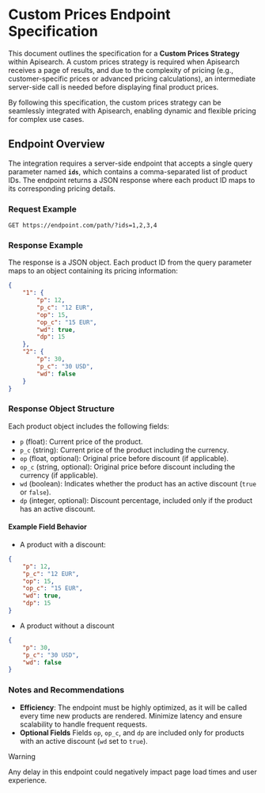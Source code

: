 # Custom Prices Endpoint Specification

This document outlines the specification for a **Custom Prices Strategy** within Apisearch. A custom prices strategy is required when Apisearch receives a page of results, and due to the complexity of pricing (e.g., customer-specific prices or advanced pricing calculations), an intermediate server-side call is needed before displaying final product prices.

By following this specification, the custom prices strategy can be seamlessly integrated with Apisearch, enabling dynamic and flexible pricing for complex use cases.

## Endpoint Overview

The integration requires a server-side endpoint that accepts a single query parameter named **`ids`**, which contains a comma-separated list of product IDs. The endpoint returns a JSON response where each product ID maps to its corresponding pricing details.

### Request Example

```http
GET https://endpoint.com/path/?ids=1,2,3,4
```

### Response Example

The response is a JSON object. Each product ID from the query parameter maps to an object containing its pricing information:

```json
{
    "1": {
        "p": 12,
        "p_c": "12 EUR",
        "op": 15,
        "op_c": "15 EUR",
        "wd": true,
        "dp": 15
    },
    "2": {
        "p": 30,
        "p_c": "30 USD",
        "wd": false
    }
}
```

### Response Object Structure

Each product object includes the following fields:

* `p` (float): Current price of the product.
* `p_c` (string): Current price of the product including the currency.
* `op` (float, optional): Original price before discount (if applicable).
* `op_c` (string, optional): Original price before discount including the currency (if applicable).
* `wd` (boolean): Indicates whether the product has an active discount (`true` or `false`).
* `dp` (integer, optional): Discount percentage, included only if the product has an active discount.

#### Example Field Behavior

* A product with a discount:

```json
{
    "p": 12,
    "p_c": "12 EUR",
    "op": 15,
    "op_c": "15 EUR",
    "wd": true,
    "dp": 15
}
```

* A product without a discount

```json
{
    "p": 30,
    "p_c": "30 USD",
    "wd": false
}
```

### Notes and Recommendations
* **Efficiency**:
  The endpoint must be highly optimized, as it will be called every time new products are rendered. Minimize latency and ensure scalability to handle frequent requests.
* **Optional Fields**
  Fields `op`, `op_c`, and `dp` are included only for products with an active discount (`wd` set to `true`).

> [!WARNING]  
> Any delay in this endpoint could negatively impact page load times and user experience.
